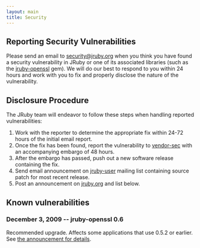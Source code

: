 ```yaml
---
layout: main
title: Security
---
```

## Reporting Security Vulnerabilities

Please send an email to
[security@jruby.org](mailto:security@jruby.org) when you think you
have found a security vulnerability in JRuby or one of its associated
libraries (such as the [jruby-openssl][] gem). We will do our best to
respond to you within 24 hours and work with you to fix and properly
disclose the nature of the vulnerability.

## Disclosure Procedure

The JRuby team will endeavor to follow these steps when handling
reported vulnerabilities:

1. Work with the reporter to determine the appropriate fix within
   24-72 hours of the initial email report.
2. Once the fix has been found, report the vulnerability to
   [vendor-sec][] with an accompanying embargo of 48 hours.
3. After the embargo has passed, push out a new software release
   containing the fix.
4. Send email announcement on [jruby-user][] mailing list containing
   source patch for most recent release.
5. Post an announcement on [jruby.org](/news) and list below.

## Known vulnerabilities

### December 3, 2009 -- jruby-openssl 0.6

Recommended upgrade. Affects some applications that use 0.5.2 or
earlier. See [the announcement for details][jossl06].

[jruby-openssl]: http://gems.rubyforge.org/gems/jruby-openssl
[jossl06]: /2009/12/03/vulnerability-in-jruby-openssl
[vendor-sec]: http://oss-security.openwall.org/wiki/mailing-lists/vendor-sec
[jruby-user]: http://kenai.com/projects/jruby/pages/MailingLists

